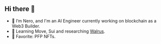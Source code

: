 ## Hi there 👋

- 🔭 I’m Nero, and I'm an AI Engineer currently working on blockchain as a Web3 Builder.
- 🌱 Learning Move, Sui and researching [Walrus](https://docs.walrus.site/index.html).
- 🤔 Favorite: PFP NFTs.
